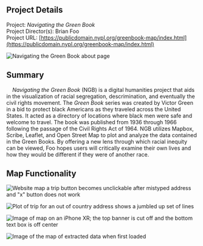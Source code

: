 ## Project Details
Project:
_Navigating the Green Book_\
Project Director(s):
Brian Foo\
Project URL:
[https://publicdomain.nypl.org/greenbook-map/index.html](https://publicdomain.nypl.org/greenbook-map/index.html)

![Navigating the Green Book about page](https://toddmahood.com/images/ngb-about.jpeg)

## Summary
&nbsp;&nbsp;&nbsp;&nbsp;_Navigating the Green Book_ (NGB) is a digital humanities project that aids in the visualization of racial segregation, descrimination, and eventually the civil rights movement. The _Green Book_ series was created by Victor Green in a bid to protect black Americans as they traveled across the United States. It acted as a directory of locations where black men were safe and welcome to travel. The book was published from 1936 through 1966 following the passage of the Civil Rights Act of 1964. NGB utilizes Mapbox, Scribe, Leaflet, and Open Street Map to plot and analyze the data contained in the Green Books. By offering a new lens through which racial inequity can be viewed, Foo hopes users will critically examine their own lives and how they would be different if they were of another race.

## Map Functionality


![Website map a trip button becomes unclickable after mistyped address and "x" button does not work](https://toddmahood.com/images/ngb-incorrect-address-x.gif)

![Plot of trip for an out of country address shows a jumbled up set of lines](https://toddmahood.com/images/ngb-out-of-us.png)

![Image of map on an iPhone XR; the top banner is cut off and the bottom text box is off center](https://toddmahood.com/images/ngb-mobile.png)

![Image of the map of extracted data when first loaded](https://toddmahood.com/images/ngb-first-view.png)
